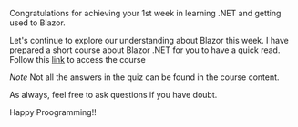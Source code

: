 Congratulations for achieving your 1st week in learning .NET and getting used to Blazor.

Let's continue to explore our understanding about Blazor this week.
I have prepared a short course about Blazor .NET for you to have a quick read. 
Follow this [link](https://learningstudioai.com/go/OhE5BhbN7ol4JjjhwG4C) to access the course

*Note*
Not all the answers in the quiz can be found in the course content.

As always, feel free to ask questions if you have doubt.

Happy Proogramming!!

